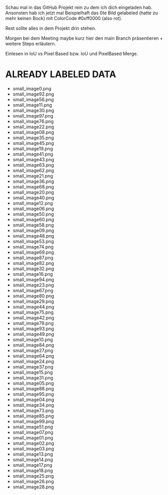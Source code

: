 Schau mal in das GitHub Projekt rein zu dem ich dich eingeladen hab.
Ansonsten hab ich jetzt mal Beispielhaft das 0te Bild gelabeled (hatte zu mehr keinen Bock) mit ColorCode #0xff0000 (also rot).

Rest sollte alles in dem Projekt drin stehen.

Morgen bei dem Meeting maybe kurz hier den main Branch präsentieren     +     weitere Steps erläutern.

Einlesen in IoU vs Pixel Based bzw. IoU und PixelBased Merge.



# ALREADY LABELED DATA

+ small_image0.png
+ small_image92.png
+ small_image56.png
+ small_image11.png
+ small_image30.png
+ small_image97.png
+ small_image76.png
+ small_image22.png
+ small_image08.png
+ small_image35.png
+ small_image45.png
+ small_image19.png
+ small_image41.png
+ small_image43.png
+ small_image63.png
+ small_image62.png
+ small_image21.png
+ small_image36.png
+ small_image68.png
+ small_image20.png
+ small_image40.png
+ small_image12.png
+ small_image06.png
+ small_image50.png
+ small_image60.png
+ small_image58.png
+ small_image09.png
+ small_image48.png
+ small_image53.png
+ small_image74.png
+ small_image69.png
+ small_image87.png
+ small_image82.png
+ small_image32.png
+ small_image16.png
+ small_image94.png
+ small_image23.png
+ small_image67.png
+ small_image80.png
+ small_image29.png
+ small_image44.png
+ small_image75.png
+ small_image42.png
+ small_image79.png
+ small_image93.png
+ small_image49.png
+ small_image10.png
+ small_image84.png
+ small_image27.png
+ small_image64.png
+ small_image24.png
+ small_image37.png
+ small_image15.png
+ small_image31.png
+ small_image05.png
+ small_image88.png
+ small_image95.png
+ small_image04.png
+ small_image34.png
+ small_image73.png
+ small_image85.png
+ small_image99.png
+ small_image51.png
+ small_image07.png
+ small_image01.png
+ small_image02.png
+ small_image03.png
+ small_image13.png
+ small_image14.png
+ small_image17.png
+ small_image18.png
+ small_image25.png
+ small_image26.png
+ small_image28.png
